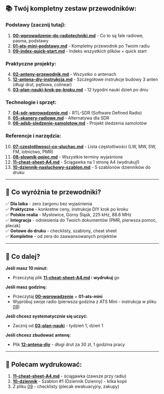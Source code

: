 ## 📚 Twój kompletny zestaw przewodników:

### **Podstawy (zacznij tutaj):**

1. **[00-wprowadzenie-do-radiotechniki.md](00-wprowadzenie-do-radiotechniki.md)** - Co to są fale radiowe, pasma, podstawy
2. **[01-ats-mini-podstawy.md](01-ats-mini-podstawy.md)** - Kompletny przewodnik po Twoim radiu
3. **[09-index-quick-start.md](09-index-quick-start.md)** - Indeks wszystkich plików + quick start

### **Praktyczne projekty:**

4. **[02-anteny-przewodnik.md](02-anteny-przewodnik.md)** - Wszystko o antenach
5. **[12-antena-diy-instrukcja.md](12-antena-diy-instrukcja.md)** - Szczegółowe instrukcje budowy 3 anten (długi drut, pętlowa, colinear)
6. **[03-plan-nauki-krok-po-kroku.md](03-plan-nauki-krok-po-kroku.md)** - 12 tygodni nauki dzień po dniu

### **Technologie i sprzęt:**

7. **[04-sdr-wprowadzenie.md](04-sdr-wprowadzenie.md)** - RTL-SDR (Software Defined Radio)
8. **[05-skanery-radiowe.md](05-skanery-radiowe.md)** - Alternatywa dla SDR
9. **[06-adsb-sledzenie-samolotow.md](06-adsb-sledzenie-samolotow.md)** - Projekt śledzenia samolotów

### **Referencje i narzędzia:**

10. **[07-czestotliwosci-co-sluchac.md](07-czestotliwosci-co-sluchac.md)** - Lista częstotliwości (LW, MW, SW, FM, lotnictwo, PMR)
11. **[08-slownik-pojec.md](08-slownik-pojec.md)** - Wszystkie terminy wyjaśnione
12. **[11-cheat-sheet-A4.md](11-cheat-sheet-A4.md)** - Ściągawka na 1 stronę A4 (wydrukuj!)
13. **[10-dziennik-nasluchowy-szablon.md](10-dziennik-nasluchowy-szablon.md)** - 5 szablonów dzienników do druku

---

## 🎯 Co wyróżnia te przewodniki?

✅ **Dla laika** - zero żargonu bez wyjaśnienia  
✅ **Praktyczne** - konkretne ceny, instrukcje DIY krok po kroku  
✅ **Polskie realia** - Mysłowice, Górny Śląsk, 225 kHz, 88.6 MHz  
✅ **Integracja** - odniesienia do Twoich dokumentów (PMR, pierwsza pomoc, plecak)  
✅ **Gotowe do druku** - checklisty, szablony, cheat sheet  
✅ **Kompletne** - od zera do zaawansowanych projektów

---

## 📖 Co dalej?

**Jeśli masz 10 minut:**

- Przeczytaj plik **[11-cheat-sheet-A4.md](11-cheat-sheet-A4.md)** i **wydrukuj** go

**Jeśli masz godzinę:**

- Przeczytaj **[00-wprowadzenie](00-wprowadzenie)** + **01-ats-mini**
- Wypróbuj swoje radio (pierwsza godzina z ATS Mini - instrukcja w pliku [09](09-index-quick-start.md))

**Jeśli chcesz systematycznie się uczyć:**

- Zacznij od **[03-plan-nauki](03-plan-nauki)** - tydzień 1, dzień 1

**Jeśli chcesz zbudować antenę:**

- Plik **[12-antena-diy](12-antena-diy)** - długi drut za 30 zł, 1 godzina pracy

---

## 💾 Polecam wydrukować:

1. **[11-cheat-sheet-A4.md](11-cheat-sheet-A4.md)** - ściągawka (zawsze przy radiu)
2. **[10-dziennik](10-dziennik-nasluchowy-szablon.md)** - Szablon #1 (Dziennik Dzienny) - kilka kopii
3. Z pliku [09](09-index-quick-start.md) - checklisty (plecak ewakuacyjny, zakupy)
